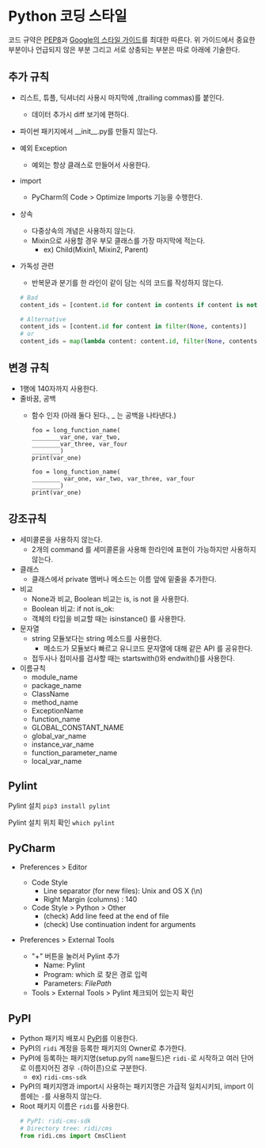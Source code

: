 # Python 코딩 스타일

코드 규약은 [PEP8](https://www.python.org/dev/peps/pep-0008/)과 [Google의 스타일 가이드](https://google.github.io/styleguide/pyguide.html)를 최대한 따른다.
위 가이드에서 중요한 부분이나 언급되지 않은 부분 그리고 서로 상충되는 부분은 따로 아래에 기술한다.


## 추가 규칙
- 리스트, 튜플, 딕셔너리 사용시 마지막에 ,(trailing commas)를 붙인다.

    - 데이터 추가시 diff 보기에 편하다.

- 파이썬 패키지에서 \_\_init\_\_.py를 만들지 않는다.

- 예외 Exception

  - 예외는 항상 클래스로 만들어서 사용한다.

- import
  - PyCharm의 Code > Optimize Imports 기능을 수행한다.

- 상속
  - 다중상속의 개념은 사용하지 않는다.
  - Mixin으로 사용할 경우 부모 클래스를 가장 마지막에 적는다.
    - ex) Child(Mixin1, Mixin2, Parent)

- 가독성 관련
    - 반복문과 분기를 한 라인이 같이 담는 식의 코드를 작성하지 않는다.

    ```python
    # Bad
    content_ids = [content.id for content in contents if content is not None]
    ```

    ```python
    # Alternative
    content_ids = [content.id for content in filter(None, contents)]
    # or
    content_ids = map(lambda content: content.id, filter(None, contents))
    ```


## 변경 규칙
- 1행에 140자까지 사용한다.
- 줄바꿈, 공백
  - 함수 인자 (아래 둘다 된다., _ 는 공백을 나타낸다.)

    ```
    foo = long_function_name(
    ________var_one, var_two,
    ________var_three, var_four
    ________)
    print(var_one)
    ```
    ```
    foo = long_function_name(
    ________ var_one, var_two, var_three, var_four
    ________)
    print(var_one)
    ```


## 강조규칙

- 세미콜론을 사용하지 않는다. 
  - 2개의 command 를 세미콜론을 사용해 한라인에 표현이 가능하지만 사용하지 않는다.
- 클래스
  - 클래스에서 private 멤버나 메소드는 이름 앞에 밑줄을 추가한다.
- 비교
  - None과 비교, Boolean 비교는 is, is not 을 사용한다.
  - Boolean 비교: if not is_ok:
  - 객체의 타입을 비교할 때는 isinstance() 를 사용한다.
- 문자열
  - string 모듈보다는 string 메소드를 사용한다.
    - 메소드가 모듈보다 빠르고 유니코드 문자열에 대해 같은 API 를 공유한다.
  - 접두사나 접미사를 검사할 때는 startswith()와 endwith()를 사용한다.
- 이름규칙
  - module_name
  - package_name
  - ClassName
  - method_name
  - ExceptionName
  - function_name
  - GLOBAL_CONSTANT_NAME
  - global_var_name
  - instance_var_name
  - function_parameter_name
  - local_var_name


## Pylint

Pylint 설치
`pip3 install pylint`

Pylint 설치 위치 확인
`which pylint`


## PyCharm

- Preferences > Editor
  - Code Style
    - Line separator (for new files): Unix and OS X (\n)
    - Right Margin (columns) : 140
  - Code Style > Python >  Other
    - (check) Add line feed at the end of file
    - (check) Use continuation indent for arguments

- Preferences > External Tools
  - "+" 버튼을 눌러서 Pylint 추가
    - Name: Pylint
    - Program: which 로 찾은 경로 입력
    - Parameters: $FilePath$
  - Tools > External Tools > Pylint 체크되어 있는지 확인

## PyPI

- Python 패키지 배포시 [PyPI](https://pypi.python.org/pypi)를 이용한다.
- PyPI의 `ridi` 계정을 등록한 패키지의 Owner로 추가한다.
- PyPI에 등록하는 패키지명(setup.py의 `name`필드)은 `ridi-`로 시작하고 여러 단어로 이름지어진 경우 `-`(하이픈)으로 구분한다.
    - ex) `ridi-cms-sdk`
- PyPI의 패키지명과 import시 사용하는 패키지명은 가급적 일치시키되, import 이름에는 `-`를 사용하지 않는다.
- Root 패키지 이름은 `ridi`를 사용한다.
    ```python
    # PyPI: ridi-cms-sdk
    # Directory tree: ridi/cms
    from ridi.cms import CmsClient
    ```
